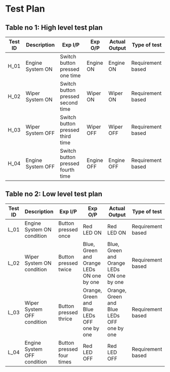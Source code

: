 # Test Plan
## Table no 1: High level test plan
Test ID | Description | Exp I/P | Exp O/P | Actual Output | Type of test  
--------|-------------|---------|---------|---------------|---------------
H_01  | Engine System ON | Switch button pressed one time | Engine ON | Engine ON | Requirement based
H_02  | Wiper System ON | Switch button pressed second time | Wiper ON | Wiper ON | Requirement based
H_03  | Wiper System OFF | Switch button pressed third time | Wiper OFF | Wiper OFF  | Requirement based
H_04  | Engine System OFF | Switch button pressed fourth time | Engine OFF | Engine OFF | Requirement based

## Table no 2: Low level test plan
Test ID | Description | Exp I/P | Exp O/P | Actual Output | Type of test  
--------|-------------|---------|---------|---------------|---------------
L_01  | Engine System ON condition | Button pressed once | Red LED ON | Red LED ON | Requirement based
L_02  | Wiper System ON condition | Button pressed twice | Blue, Green and Orange LEDs ON one by one | Blue, Green and Orange LEDs ON one by one | Requirement based
L_03  | Wiper System OFF condition | Button pressed thrice | Orange, Green and Blue LEDs OFF one by one | Orange, Green and Blue LEDs OFF one by one | Requirement based
L_04  | Engine System OFF condition | Button pressed four times | Red LED OFF | Red LED OFF | Requirement based
